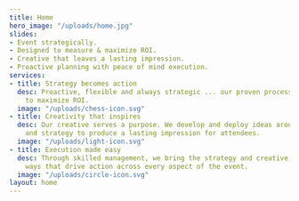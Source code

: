 ```yaml
---
title: Home
hero_image: "/uploads/home.jpg"
slides:
- Event strategically.
- Designed to measure & maximize ROI.
- Creative that leaves a lasting impression.
- Proactive planning with peace of mind execution.
services:
- title: Strategy becomes action
  desc: Proactive, flexible and always strategic ... our proven processes are designed
    to maximize ROI.
  image: "/uploads/chess-icon.svg"
- title: Creativity that inspires
  desc: Our creative serves a purpose. We develop and deploy ideas around your objectives
    and strategy to produce a lasting impression for attendees.
  image: "/uploads/light-icon.svg"
- title: Execution made easy
  desc: Through skilled management, we bring the strategy and creative to life in
    ways that drive action across every aspect of the event.
  image: "/uploads/circle-icon.svg"
layout: home
---
```


